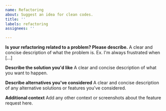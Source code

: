 ```yaml
---
name: Refactoring
about: Suggest an idea for clean codes.
title: ''
labels: refactoring
assignees: ''

---
```


**Is your refactoring related to a problem? Please describe.**
A clear and concise description of what the problem is. Ex. I'm always frustrated when [...]

**Describe the solution you'd like**
A clear and concise description of what you want to happen.

**Describe alternatives you've considered**
A clear and concise description of any alternative solutions or features you've considered.

**Additional context**
Add any other context or screenshots about the feature request here.
